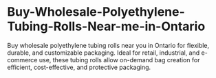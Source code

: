 # Buy-Wholesale-Polyethylene-Tubing-Rolls-Near-me-in-Ontario
Buy wholesale polyethylene tubing rolls near you in Ontario for flexible, durable, and customizable packaging. Ideal for retail, industrial, and e-commerce use, these tubing rolls allow on-demand bag creation for efficient, cost-effective, and protective packaging.
